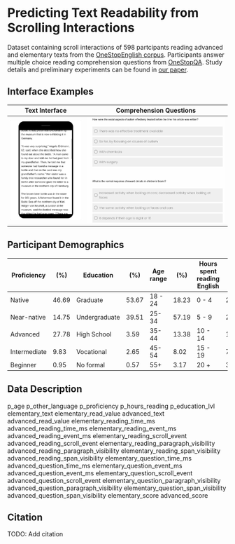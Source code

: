# Predicting Text Readability from Scrolling Interactions

Dataset containing scroll interactions of 598 partcipants reading advanced and elementary texts from the [OneStopEnglish corpus](https://github.com/nishkalavallabhi/OneStopEnglishCorpus). Participants answer multiple choice reading comprehension questions from [OneStopQA](https://github.com/berzak/onestop-qa). Study details and preliminary experiments can be found in [our paper](https://arxiv.org/abs/2105.06354). 

## Interface Examples

Text Interface             |  Comprehension Questions
:-------------------------:|:-------------------------:
<img src="scroll.gif" alt="drawing" width="300"/>  |  <img src="q&a.png" alt="drawing" width="600"/>


## Participant Demographics 

| Proficiency |(%) | Education|(%) | Age range| (%)   | Hours spent reading English |(%)
| --- | ---     | --- | ---         | --- | ---      | ---  | ---   |
| Native | 46.69  | Graduate |53.67           | 18 - 24 |18.23     | 0 - 4 |24.20  |
| Near-native |14.75     | Undergraduate |39.51   | 25-34 |57.19 | 5 - 9 |22.87 |
| Advanced  |27.78  | High School| 3.59   |  35-44| 13.38 | 10 - 14  |11.72|
| Intermediate  |9.83 | Vocational |2.65          | 45-54 |8.02    | 15 - 19 |7.18 |
| Beginner  |0.95 | No formal  |0.57          | 55+ |3.17   | 20 + |33.84|

## Data Description
p_age	p_other_language	p_proficiency	p_hours_reading	p_education_lvl	elementary_text	elementary_read_value	advanced_text	advanced_read_value	elementary_reading_time_ms	advanced_reading_time_ms	elementary_reading_event_ms	advanced_reading_event_ms	elementary_reading_scroll_event	advanced_reading_scroll_event	elementary_reading_paragraph_visibility	advanced_reading_paragraph_visibility	elementary_reading_span_visibility	advanced_reading_span_visibility	elementary_question_time_ms	advanced_question_time_ms	elementary_question_event_ms	advanced_question_event_ms	elementary_question_scroll_event	advanced_question_scroll_event	elementary_question_paragraph_visibility	advanced_question_paragraph_visibility	elementary_question_span_visibility	advanced_question_span_visibility	elementary_score	advanced_score


## Citation

TODO: Add citation


